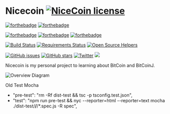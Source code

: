 # Nicecoin [![NiceCoin license](https://img.shields.io/github/license/xmobe-com/nicecoin.svg)](https://github.com/xmobe-com/nicecoin)

[![forthebadge](https://forthebadge.com/images/badges/built-by-developers.svg)](https://quanganh206.github.io)
[![forthebadge](https://forthebadge.com/images/badges/built-with-love.svg)](https://xmobe.com)

[![forthebadge](https://forthebadge.com/images/badges/for-you.svg)](https://forthebadge.com)
[![forthebadge](https://forthebadge.com/images/badges/its-not-a-lie-if-you-believe-it.svg)](https://forthebadge.com)
[![forthebadge](https://forthebadge.com/images/badges/check-it-out.svg)](https://forthebadge.com)

[![Build Status](https://travis-ci.org/xmobe-com/nicecoin.svg?branch=master)](https://travis-ci.org/xmobe-com/nicecoin)
[![Requirements Status](https://requires.io/github/xmobe-com/nicecoin/requirements.svg?branch=feature%2Fcore)](https://requires.io/github/xmobe-com/nicecoin/requirements/?branch=feature%2Fcore)
[![Open Source Helpers](https://www.codetriage.com/xmobe-com/nicecoin/badges/users.svg)](https://www.codetriage.com/xmobe-com/nicecoin)


[![GitHub issues](https://img.shields.io/github/issues/xmobe-com/nicecoin.svg)](https://github.com/xmobe-com/nicecoin/issues)
[![GitHub stars](https://img.shields.io/github/stars/xmobe-com/nicecoin.svg)](https://github.com/xmobe-com/nicecoin/stargazers)
[![Twitter](https://img.shields.io/twitter/url/https/github.com/xmobe-com/nicecoin.svg?style=social)](https://twitter.com/intent/tweet?text=Wow:&url=https%3A%2F%2Fgithub.com%2Fxmobe-com%2Fnicecoin)
<a href="https://paypal.me/lequanganh"><img src="https://img.shields.io/badge/Donate-PayPal-ff3f59.svg"/></a>

Nicecoin is my personal project to learning about BitCoin and BitCoinJ. 

![Overview Diagram](https://github.com/xmobe-com/nicecoin/blob/feature/core/diagram/diagram.png)

Old Test Mocha
- "pre-test": "rm -Rf dist-test && tsc -p tsconfig.test.json",
- "test": "npm run pre-test && nyc --reporter=html --reporter=text mocha ./dist-test/**/**/*.spec.js -R spec",